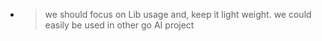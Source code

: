- > we should focus on Lib usage and, keep it light weight. we could easily be used in other go AI project